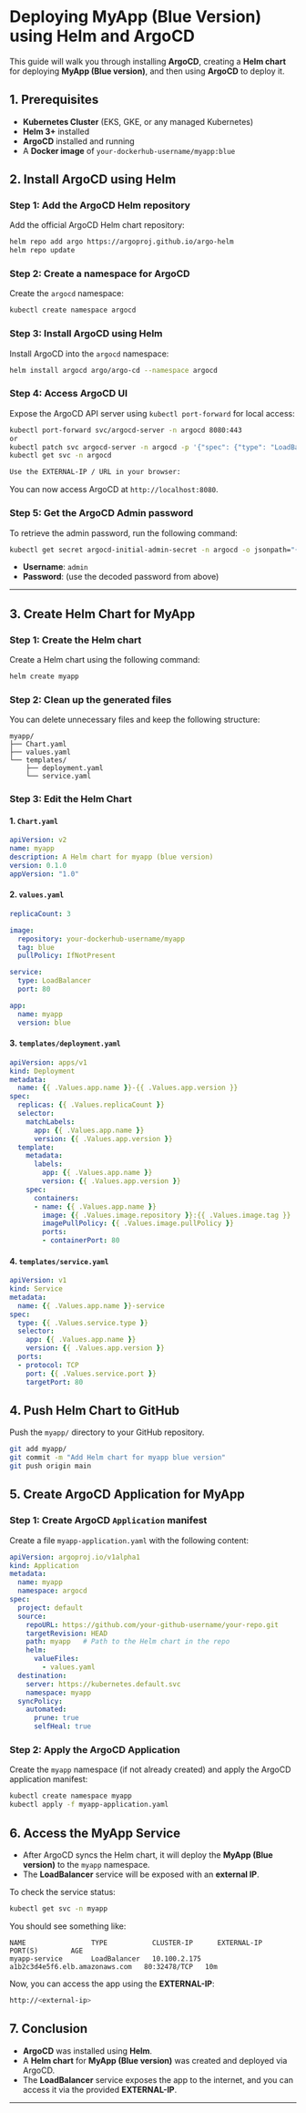 
# Deploying MyApp (Blue Version) using Helm and ArgoCD

This guide will walk you through installing **ArgoCD**, creating a **Helm chart** for deploying **MyApp (Blue version)**, and then using **ArgoCD** to deploy it.

## 1. Prerequisites

- **Kubernetes Cluster** (EKS, GKE, or any managed Kubernetes)
- **Helm 3+** installed
- **ArgoCD** installed and running
- A **Docker image** of `your-dockerhub-username/myapp:blue`

## 2. Install ArgoCD using Helm

### Step 1: Add the ArgoCD Helm repository

Add the official ArgoCD Helm chart repository:

```bash
helm repo add argo https://argoproj.github.io/argo-helm
helm repo update
```

### Step 2: Create a namespace for ArgoCD

Create the `argocd` namespace:

```bash
kubectl create namespace argocd
```

### Step 3: Install ArgoCD using Helm

Install ArgoCD into the `argocd` namespace:

```bash
helm install argocd argo/argo-cd --namespace argocd
```

### Step 4: Access ArgoCD UI

Expose the ArgoCD API server using `kubectl port-forward` for local access:

```bash
kubectl port-forward svc/argocd-server -n argocd 8080:443
or 
kubectl patch svc argocd-server -n argocd -p '{"spec": {"type": "LoadBalancer"}}'
kubectl get svc -n argocd

Use the EXTERNAL-IP / URL in your browser:

```

You can now access ArgoCD at `http://localhost:8080`.

### Step 5: Get the ArgoCD Admin password

To retrieve the admin password, run the following command:

```bash
kubectl get secret argocd-initial-admin-secret -n argocd -o jsonpath="{.data.password}" | base64 -d
```

- **Username**: `admin`
- **Password**: (use the decoded password from above)

---

## 3. Create Helm Chart for MyApp

### Step 1: Create the Helm chart

Create a Helm chart using the following command:

```bash
helm create myapp
```

### Step 2: Clean up the generated files

You can delete unnecessary files and keep the following structure:

```
myapp/
├── Chart.yaml
├── values.yaml
└── templates/
    ├── deployment.yaml
    └── service.yaml
```

### Step 3: Edit the Helm Chart

#### 1. `Chart.yaml`

```yaml
apiVersion: v2
name: myapp
description: A Helm chart for myapp (blue version)
version: 0.1.0
appVersion: "1.0"
```

#### 2. `values.yaml`

```yaml
replicaCount: 3

image:
  repository: your-dockerhub-username/myapp
  tag: blue
  pullPolicy: IfNotPresent

service:
  type: LoadBalancer
  port: 80

app:
  name: myapp
  version: blue
```

#### 3. `templates/deployment.yaml`

```yaml
apiVersion: apps/v1
kind: Deployment
metadata:
  name: {{ .Values.app.name }}-{{ .Values.app.version }}
spec:
  replicas: {{ .Values.replicaCount }}
  selector:
    matchLabels:
      app: {{ .Values.app.name }}
      version: {{ .Values.app.version }}
  template:
    metadata:
      labels:
        app: {{ .Values.app.name }}
        version: {{ .Values.app.version }}
    spec:
      containers:
      - name: {{ .Values.app.name }}
        image: {{ .Values.image.repository }}:{{ .Values.image.tag }}
        imagePullPolicy: {{ .Values.image.pullPolicy }}
        ports:
        - containerPort: 80
```

#### 4. `templates/service.yaml`

```yaml
apiVersion: v1
kind: Service
metadata:
  name: {{ .Values.app.name }}-service
spec:
  type: {{ .Values.service.type }}
  selector:
    app: {{ .Values.app.name }}
    version: {{ .Values.app.version }}
  ports:
  - protocol: TCP
    port: {{ .Values.service.port }}
    targetPort: 80
```

## 4. Push Helm Chart to GitHub

Push the `myapp/` directory to your GitHub repository.

```bash
git add myapp/
git commit -m "Add Helm chart for myapp blue version"
git push origin main
```

## 5. Create ArgoCD Application for MyApp

### Step 1: Create ArgoCD `Application` manifest

Create a file `myapp-application.yaml` with the following content:

```yaml
apiVersion: argoproj.io/v1alpha1
kind: Application
metadata:
  name: myapp
  namespace: argocd
spec:
  project: default
  source:
    repoURL: https://github.com/your-github-username/your-repo.git
    targetRevision: HEAD
    path: myapp   # Path to the Helm chart in the repo
    helm:
      valueFiles:
        - values.yaml
  destination:
    server: https://kubernetes.default.svc
    namespace: myapp
  syncPolicy:
    automated:
      prune: true
      selfHeal: true
```

### Step 2: Apply the ArgoCD Application

Create the `myapp` namespace (if not already created) and apply the ArgoCD application manifest:

```bash
kubectl create namespace myapp
kubectl apply -f myapp-application.yaml
```

## 6. Access the MyApp Service

- After ArgoCD syncs the Helm chart, it will deploy the **MyApp (Blue version)** to the `myapp` namespace.
- The **LoadBalancer** service will be exposed with an **external IP**.

To check the service status:

```bash
kubectl get svc -n myapp
```

You should see something like:

```
NAME                TYPE           CLUSTER-IP      EXTERNAL-IP       PORT(S)        AGE
myapp-service       LoadBalancer   10.100.2.175    a1b2c3d4e5f6.elb.amazonaws.com   80:32478/TCP   10m
```

Now, you can access the app using the **EXTERNAL-IP**:

```bash
http://<external-ip>
```

## 7. Conclusion

- **ArgoCD** was installed using **Helm**.
- A **Helm chart** for **MyApp (Blue version)** was created and deployed via ArgoCD.
- The **LoadBalancer** service exposes the app to the internet, and you can access it via the provided **EXTERNAL-IP**.

---

